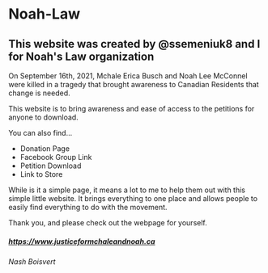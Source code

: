 # Noah-Law
## This website was created by @ssemeniuk8 and I for Noah's Law organization

On September 16th, 2021, Mchale Erica Busch and Noah Lee McConnel were killed in a tragedy that brought awareness to Canadian Residents that change is needed.

This website is to bring awareness and ease of access to the petitions for anyone to download.

You can also find...

- Donation Page
- Facebook Group Link
- Petition Download
- Link to Store

While is it a simple page, it means a lot to me to help them out with this simple little website. It brings everything to one place and allows people to 
easily find everything to do with the movement.

Thank you, and please check out the webpage for yourself. 

##### https://www.justiceformchaleandnoah.ca

###### Nash Boisvert
